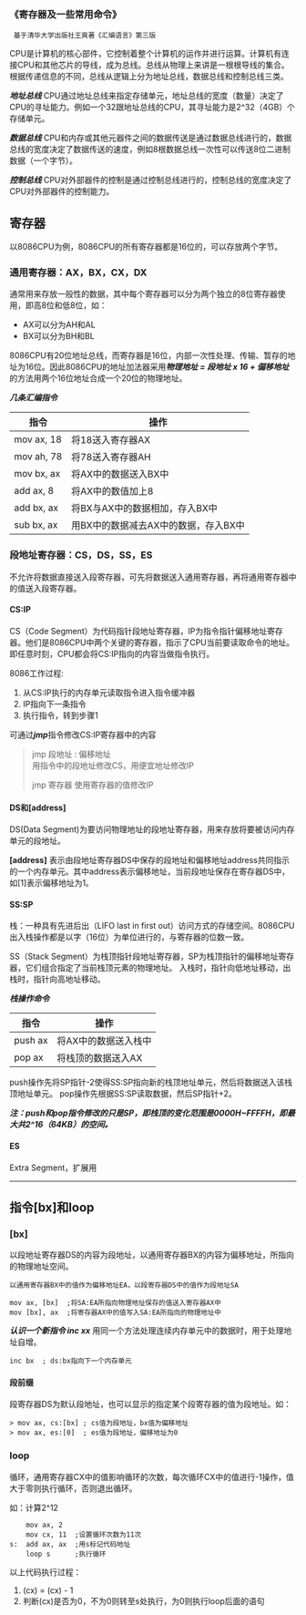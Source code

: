 ### 《寄存器及一些常用命令》
```code
 基于清华大学出版社王爽著《汇编语言》第三版
```

CPU是计算机的核心部件，它控制着整个计算机的运作并进行运算。计算机有连接CPU和其他芯片的导线，成为总线。总线从物理上来讲是一根根导线的集合。根据传递信息的不同，总线从逻辑上分为地址总线，数据总线和控制总线三类。

***地址总线***
CPU通过地址总线来指定存储单元，地址总线的宽度（数量）决定了CPU的寻址能力。例如一个32跟地址总线的CPU，其寻址能力是2^32（4GB）个存储单元。

***数据总线***
CPU和内存或其他元器件之间的数据传送是通过数据总线进行的，数据总线的宽度决定了数据传送的速度，例如8根数据总线一次性可以传送8位二进制数据（一个字节）。

***控制总线***
CPU对外部器件的控制是通过控制总线进行的，控制总线的宽度决定了CPU对外部器件的控制能力。

## 寄存器
以8086CPU为例，8086CPU的所有寄存器都是16位的，可以存放两个字节。

### 通用寄存器：AX，BX，CX，DX

通常用来存放一般性的数据，其中每个寄存器可以分为两个独立的8位寄存器使用，即高8位和低8位，如：
- AX可以分为AH和AL
- BX可以分为BH和BL

8086CPU有20位地址总线，而寄存器是16位，内部一次性处理、传输、暂存的地址为16位。因此8086CPU的地址加法器采用***物理地址 = 段地址 x 16 + 偏移地址*** 的方法用两个16位地址合成一个20位的物理地址。

***几条汇编指令***

指令 | 操作 |
---- | ---- |
mov ax, 18 | 将18送入寄存器AX |
mov ah, 78 | 将78送入寄存器AH |
mov bx, ax | 将AX中的数据送入BX中 |
add ax, 8  | 将AX中的数值加上8 |
add bx, ax | 将BX与AX中的数据相加，存入BX中 |
sub bx, ax | 用BX中的数据减去AX中的数据，存入BX中 |

### 段地址寄存器：CS，DS，SS，ES
不允许将数据直接送入段寄存器，可先将数据送入通用寄存器，再将通用寄存器中的值送入段寄存器。

#### CS:IP
CS（Code Segment）为代码指针段地址寄存器，IP为指令指针偏移地址寄存器。他们是8086CPU中两个关键的寄存器，指示了CPU当前要读取命令的地址。即任意时刻，CPU都会将CS:IP指向的内容当做指令执行。

8086工作过程:
1. 从CS:IP执行的内存单元读取指令进入指令缓冲器
2. IP指向下一条指令
3. 执行指令，转到步骤1

可通过***jmp***指令修改CS:IP寄存器中的内容

> jmp 段地址 : 偏移地址    
> 用指令中的段地址修改CS，用便宜地址修改IP
>
> jmp 寄存器
> 使用寄存器的值修改IP


#### DS和[address]
DS(Data Segment)为要访问物理地址的段地址寄存器，用来存放将要被访问内存单元的段地址。

**[address]** 表示由段地址寄存器DS中保存的段地址和偏移地址address共同指示的一个内存单元。其中address表示偏移地址，当前段地址保存在寄存器DS中，如[1]表示偏移地址为1。


#### SS:SP
栈：一种具有先进后出（LIFO last in first out）访问方式的存储空间。8086CPU出入栈操作都是以字（16位）为单位进行的，与寄存器的位数一致。

SS（Stack Segment）为栈顶指针段地址寄存器，SP为栈顶指针的偏移地址寄存器，它们组合指定了当前栈顶元素的物理地址。
入栈时，指针向低地址移动，出栈时，指针向高地址移动。

***栈操作命令***

指令 | 操作 |
---- | ---- |
push ax | 将AX中的数据送入栈中 |
pop ax | 将栈顶的数据送入AX |

push操作先将SP指针-2使得SS:SP指向新的栈顶地址单元，然后将数据送入该栈顶地址单元。
pop操作先根据SS:SP读取数据，然后SP指针+2。

***注：push和pop指令修改的只是SP，即栈顶的变化范围是0000H~FFFFH，即最大共2^16（64KB）的空间。***

#### ES
Extra Segment，扩展用

---
## 指令[bx]和loop
### [bx]
以段地址寄存器DS的内容为段地址，以通用寄存器BX的内容为偏移地址，所指向的物理地址空间。

```
以通用寄存器BX中的值作为偏移地址EA，以段寄存器DS中的值作为段地址SA

mov ax, [bx]  ;将SA:EA所指向物理地址保存的值送入寄存器AX中
mov [bx], ax  ;将寄存器AX中的值写入SA:EA所指向的物理地址中
```

***认识一个新指令 inc xx***
用同一个方法处理连续内存单元中的数据时，用于处理地址自增。
```
inc bx  ; ds:bx指向下一个内存单元
```

#### 段前缀
段寄存器DS为默认段地址，也可以显示的指定某个段寄存器的值为段地址。如：
```
> mov ax, cs:[bx] ; cs值为段地址，bx值为偏移地址
> mov ax, es:[0]  ; es值为段地址，偏移地址为0
```

### loop
循环，通用寄存器CX中的值影响循环的次数，每次循环CX中的值进行-1操作，值大于零则执行循环，否则退出循环。

如：计算2^12
```
    mov ax, 2
    mov cx, 11  ;设置循环次数为11次
s:  add ax, ax  ;用s标记代码地址
    loop s      ;执行循环
```
以上代码执行过程：
1. (cx) = (cx) - 1
2. 判断(cx)是否为0，不为0则转至s处执行，为0则执行loop后面的语句
